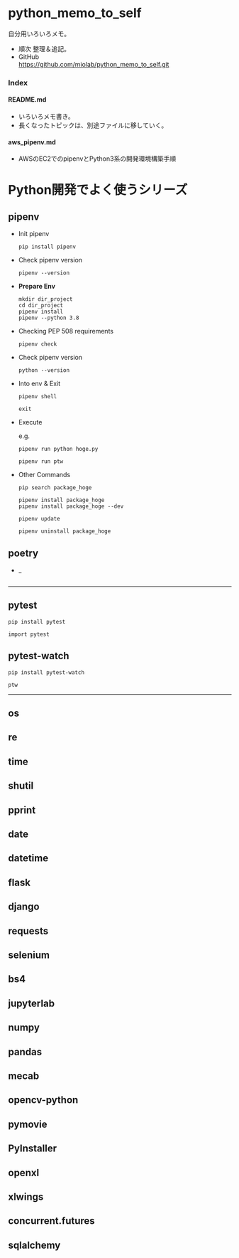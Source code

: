 # python_memo_to_self

自分用いろいろメモ。

- 順次 整理＆追記。
- GitHub<br>
  https://github.com/miolab/python_memo_to_self.git


### __Index__

#### README.md

- いろいろメモ書き。
- 長くなったトピックは、別途ファイルに移していく。

#### aws_pipenv.md

- AWSのEC2でのpipenvとPython3系の開発環境構築手順


# Python開発でよく使うシリーズ

## pipenv

- Init pipenv
    ```
    pip install pipenv
    ```

- Check pipenv version
    ```
    pipenv --version
    ```

- __Prepare Env__
    ```
    mkdir dir_project
    cd dir_project
    pipenv install
    pipenv --python 3.8
    ```

- Checking PEP 508 requirements
    ```
    pipenv check
    ```

- Check pipenv version
    ```
    python --version
    ```

- Into env & Exit
    ```
    pipenv shell

    exit
    ```

- Execute

    e.g.
    ```
    pipenv run python hoge.py

    pipenv run ptw
    ```

- Other Commands
    ```
    pip search package_hoge

    pipenv install package_hoge
    pipenv install package_hoge --dev

    pipenv update

    pipenv uninstall package_hoge
    ```


## poetry

- _
    ```
    ```

---

## pytest

`pip install pytest`

`import pytest`

## pytest-watch

`pip install pytest-watch`

`ptw`

---

## os
## re
## time
## shutil
## pprint

## date
## datetime

## flask
## django
## requests

## selenium
## bs4

## jupyterlab

## numpy
## pandas
## mecab
## opencv-python
## pymovie
## PyInstaller

## openxl
## xlwings

## concurrent.futures
## sqlalchemy

## 
## 
## 
